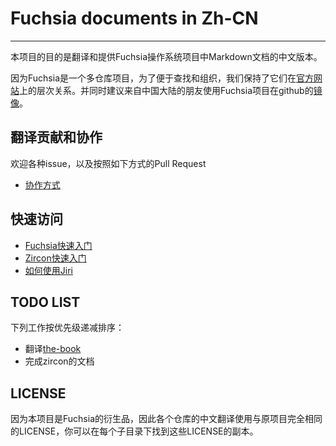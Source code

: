 # Fuchsia documents in Zh-CN
-----------------------------------

本项目的目的是翻译和提供Fuchsia操作系统项目中Markdown文档的中文版本。

因为Fuchsia是一个多仓库项目，为了便于查找和组织，我们保持了它们在[官方网站](https://fuchsia.googlesource.com)上的层次关系。并同时建议来自中国大陆的朋友使用Fuchsia项目在github的[镜像](https://github.com/fuchsia-mirror)。

## 翻译贡献和协作

欢迎各种issue，以及按照如下方式的Pull Request

* [协作方式](contribution.md)

## 快速访问

* [Fuchsia快速入门](docs/getting_started.md) 
* [Zircon快速入门](zircon/docs/getting_started.md) 
* [如何使用Jiri](jiri/README.md)

## TODO LIST

下列工作按优先级递减排序：

* 翻译[the-book](https://github.com/fuchsia-mirror/docs/tree/master/the-book)
* 完成zircon的文档

## LICENSE

因为本项目是Fuchsia的衍生品，因此各个仓库的中文翻译使用与原项目完全相同的LICENSE，你可以在每个子目录下找到这些LICENSE的副本。
